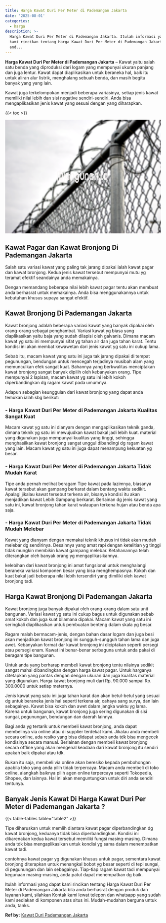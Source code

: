 ```yaml
---
title: Harga Kawat Duri Per Meter di Pademangan Jakarta
date: '2025-08-01'
categories:
  - harga
description: >-
  Harga Kawat Duri Per Meter di Pademangan Jakarta. Itulah informasi yang dapat
  kami rincikan tentang Harga Kawat Duri Per Meter di Pademangan Jakarta bila
  and...
---
```


**Harga Kawat Duri Per Meter di Pademangan Jakarta** – Kawat yaitu salah satu benda yang diproduksi dari logam yang mempunyai ukuran panjang dan juga lentur. Kawat dapat diaplikasikan untuk beraneka hal, baik itu untuk aliran alur listrik, menghalang sebuah benda, dan masih begitu banyak yang yang lain.

Kawat juga terkelompokan menjadi beberapa variasinya, setiap jenis kawat memiliki nilai lebih dan sisi negative sendiri-sendiri. Anda bisa mengaplikasikan jenis kawat yang sesuai dengan yang diharapkan.

{{< toc >}}

![Harga Kawat Duri Per Meter di Pademangan Jakarta](/images/jual-kawat-murah01.png)

## Kawat Pagar dan Kawat Bronjong Di Pademangan Jakarta

Salah satu variasi kawat yang paling tak jarang dipakai ialah kawat pagar dan kawat bronjong. Kedua jenis kawat tersebut mempunyai mutu yg teramat efektif seandainya anda memakainya.

Dengan memandang beberapa nilai lebih kawat pagar tentu akan membuat anda berhasrat untuk memakainya. Anda bisa menggunakannya untuk kebutuhan khusus supaya sangat efektif.

## Kawat Bronjong Di Pademangan Jakarta

Kawat bronjong adalah beberapa variasi kawat yang banyak dipakai oleh orang-orang sebagai penghambat. Variasi kawat yg biasa yang diaplikasikan yaitu baja yang sudah dilapisi oleh galvanis. Dimana macam kawat yg satu ini mempunyai sifat yg tahan air dan juga tahan karat. Tentu kondisi ini akan membat kewawetan dari jenis kawat yg satu ini cukup lama.

Sebab itu, macam kawat yang satu ini juga tak jarang dipakai di tempat pegunungan, bendungan untuk mencegah terjadinya musibah alam yang memunculkan efek sangat kuat. Bahannya yang berkwalitas menciptakan kawat bronjong sangat banyak dipilih oleh kebanyakan orang. Tipe mempunyai 2 lapisan, macam kawat yg satu ini lebih kokoh diperbandingkan dg ragam kawat pada umumnya.

Adapun sebagian keunggulan dari kawat bronjong yang dapat anda temukan ialah sbg berikut:

### \- Harga Kawat Duri Per Meter di Pademangan Jakarta Kualitas Sangat Kuat

Macam kawat yg satu ini dianyam dengan mengaplikasikan teknik ganda, dimana teknik yg satu ini mewujudkan kawat bakal jadi lebih kuat. material yang digunakan juga mempunyai kualitas yang tinggi, sehingga menghasilkan kawat bronjong sangat unggul dibandingi dg ragam kawat yang lain. Macam kawat yg satu ini juga dapat menampung kekuatan yg besar.

### \- Harga Kawat Duri Per Meter di Pademangan Jakarta Tidak Mudah Karat

Tipe anda pernah melihat beragam Tipe kawat pada lazimnya, biasanya kawat tersebut akan gampang berkarat dalam bentang waktu sedikit. Apalagi jikalau kawat tersebut terkena air, bisanya kondisi itu akan menjadikan kawat Lebih Gampang berkarat. Berlainan dg jenis kawat yang satu ini, kawat bronjong tahan karat walaupun terkena hujan atau benda apa saja.

### \- Harga Kawat Duri Per Meter di Pademangan Jakarta Tidak Mudah Melebar

Kawat yang dianyam dengan memakai teknik khusus ini tidak akan mudah melebar dg sendirinya. Desainnya yang amat rapi dengan ketelitian yg tinggi tidak mungkin membikin kawat gampang melebar. Ketahanannya telah diterangkan oleh banyak orang yg mengaplikasikannya.

kelebihan dari kawat bronjong ini amat fungsional untuk menghalangi beraneka variasi komponen besar yang bisa menghempasnya. Kokoh dan kuat bakal jadi beberapa nilai lebih tersendiri yang dimiliki oleh kawat bronjong tadi.

## Harga Kawat Bronjong Di Pademangan Jakarta

Kawat bronjong juga banyak dipakai oleh orang-orang dalam satu unit bangunan. Variasi kawat yg satu ini cukup bagus untuk digunakan sebab amat kokoh dan juga kuat bilamana dipakai. Macam kawat yang satu ini seringkali diaplikasikan untuk pembuatan benteng dalam skala yg besar.

Ragam malah bermacam-jenis, dengan bahan dasar logam dan juga besi akan menjadikan kawat bronjong ini sungguh-sungguh tahan lama dan juga awet. Kebanyakan format dar kawat bronjong ini diciptakan seperti persegi atau persegi enam. Kawat ini benar-benar serbaguna untuk anda pakai di beragam tipe bangunan.

Untuk anda yang berharap membeli kawat bronjong tentu nilainya sedikit sangat mahal dibandingkan dengan harga kawat pagar. Untuk harganya ditetapkan yang pantas dengan dengan ukuran dan juga kualitas material yang digunakan. Harga kawat bronjong muli dari Rp. 90.000 sampai Rp. 300.0000 untuk setiap meternya.

Jenis kawat yang satu ini juga tahan karat dan akan betul-betul yang sesuai dg untuk beraneka jenis hal seperti terkena air, cahaya sang surya, dan lain sebagainya. Kawat bisa kokoh dan awet dalam jangka waktu yg lama. Karena untuk bangunan, kawat bronjong juga sering digunakan di sisi sungai, pegunungan, bendungan dan daerah lainnya.

Bagi anda yg tertarik untuk membeli kawat bronjong, anda dapat membelinya via online atau di supplier terdekat kami. Jikalau anda membeli secara online, ada resiko yang bisa didapat sebab anda tdk bisa mengecek kondisinya secara manual. Berlainan dengan membeli kawat bronjong secara offline yang akan mengenal keadaan dari kawat bronjong itu sendiri apakah baik dipakai atau tdk.

Bukan itu saja, membeli via online akan beresiko kepada pembohongan apabila toko yang anda pilih tidak terpercaya. Macam anda membeli di toko online, alangkah baiknya pilih agen online terpercaya seperti Tokopedia, Shopee, dan lainnya. Hal ini akan menguntungkan untuk diri anda sendiri tentunya.

## Banyak Jenis Kawat Di Harga Kawat Duri Per Meter di Pademangan Jakarta ?

{{< table-tables table="table2" >}}

Tipe diharuskan untuk memlih diantara kawat pagar diperbandingkan dg kawat bronjong, keduanya tidak bisa diperbandingkan. Kondisi ini dikarenakan kedua kawat tersebut memiliki fungsi masing-masing. Dimana anda tdk bisa mengaplikasikan untuk kondisi yg sama dalam menempatkan kawat tadi.

contohnya kawat pagar yg digunakan khusus untuk pagar, sementara kawat bronjong diterapkan untuk menangkal bobot yg besar seperti di tepi sungai, di pegunungan dan lain sebagainya. Tiap-tiap ragam kawat tadi mempunyai kegunaan masing-masing, anda patut dapat menempatkan dg baik.

Itulah informasi yang dapat kami rincikan tentang Harga Kawat Duri Per Meter di Pademangan Jakarta bila anda berhasrat dengan produk dan layanan kami, silahkan Kontak kami lewat telepon dan whatsapp yang sudah kami sediakan di komponen atas situs ini. Mudah-mudahan berguna untuk anda, tanks.

**Ref by:** [Kawat Duri Pademangan Jakarta](https://id.wikipedia.org/wiki/Kawat)
